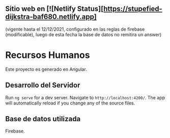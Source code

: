 
## Sitio web en [![Netlify Status][https://stupefied-dijkstra-baf680.netlify.app]
(vigente hasta el 12/12/2021, configurado en las reglas de firebase (modificable), luego de esta fecha la base de datos no remitira un answer)


# Recursos Humanos

Este proyecto es generado en Angular.

## Desarrollo del Servidor

Run `ng serve` for a dev server. Navigate to `http://localhost:4200/`. The app will automatically reload if you change any of the source files.

## Base de datos utilizada

Firebase.
